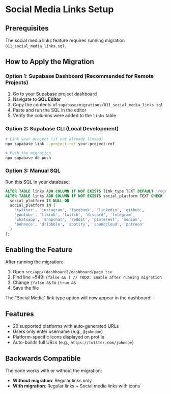 # Social Media Links Setup

## Prerequisites
The social media links feature requires running migration `011_social_media_links.sql`.

## How to Apply the Migration

### Option 1: Supabase Dashboard (Recommended for Remote Projects)
1. Go to your Supabase project dashboard
2. Navigate to **SQL Editor**
3. Copy the contents of `supabase/migrations/011_social_media_links.sql`
4. Paste and run the SQL in the editor
5. Verify the columns were added to the `links` table

### Option 2: Supabase CLI (Local Development)
```bash
# Link your project (if not already linked)
npx supabase link --project-ref your-project-ref

# Push the migration
npx supabase db push
```

### Option 3: Manual SQL
Run this SQL in your database:

```sql
ALTER TABLE links ADD COLUMN IF NOT EXISTS link_type TEXT DEFAULT 'regular' CHECK (link_type IN ('regular', 'social'));
ALTER TABLE links ADD COLUMN IF NOT EXISTS social_platform TEXT CHECK (
  social_platform IS NULL OR 
  social_platform IN (
    'twitter', 'instagram', 'facebook', 'linkedin', 'github', 
    'youtube', 'tiktok', 'twitch', 'discord', 'telegram',
    'whatsapp', 'snapchat', 'reddit', 'pinterest', 'medium',
    'behance', 'dribbble', 'spotify', 'soundcloud', 'patreon'
  )
);
```

## Enabling the Feature

After running the migration:

1. Open `src/app/(dashboard)/dashboard/page.tsx`
2. Find line ~549: `{false && ( // TODO: Enable after running migration`
3. Change `{false &&` to `{true &&`
4. Save the file

The "Social Media" link type option will now appear in the dashboard!

## Features
- 20 supported platforms with auto-generated URLs
- Users only enter username (e.g., `@johndoe`)
- Platform-specific icons displayed on profile
- Auto-builds full URLs (e.g., `https://twitter.com/johndoe`)

## Backwards Compatible
The code works with or without the migration:
- **Without migration**: Regular links only
- **With migration**: Regular links + Social media links with icons
